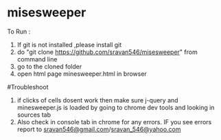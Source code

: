 # misesweeper

To Run :
1. If git is not installed ,please install git
1. do  "git clone https://github.com/sravan546/misesweeper" from  command line
3. go to the cloned folder
2. open html page minesweeper.html in browser

#Troubleshoot 
1. if clicks of cells dosent work then make sure j-query and minesweeper.js is loaded  by going to chrome dev tools and looking in sources tab
2. Also check in console tab in chrome for any errors. IF you see errors report to sravan546@gmail.com/sravan_546@yahoo.com


